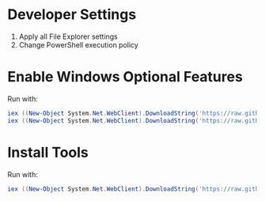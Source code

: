# Developer Settings

1. Apply all File Explorer settings
2. Change PowerShell execution policy

# Enable Windows Optional Features

Run with:

```powershell
iex ((New-Object System.Net.WebClient).DownloadString('https://raw.githubusercontent.com/darkato42/system-init/main/windows/SetupIIS.ps1'))
iex ((New-Object System.Net.WebClient).DownloadString('https://raw.githubusercontent.com/darkato42/system-init/main/windows/SetupOtherWinFeatures.ps1'))
```

# Install Tools

Run with:

```powershell
iex ((New-Object System.Net.WebClient).DownloadString('https://raw.githubusercontent.com/darkato42/system-init/main/windows/InstallTools.ps1'))
```
